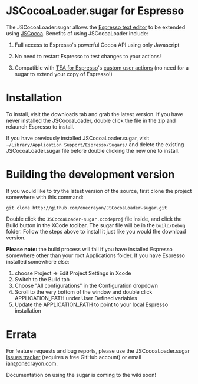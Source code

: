 JSCocoaLoader.sugar for Espresso
================================

The JSCocoaLoader.sugar allows the [Espresso text editor][esp] to be
extended using [JSCocoa][jsc]. Benefits of using JSCocoaLoader include:

1. Full access to Espresso's powerful Cocoa API using only Javascript
2. No need to restart Espresso to test changes to your actions!
3. Compatible with [TEA for Espresso][tea]'s [custom user actions][custom]
   (no need for a sugar to extend your copy of Espresso!)

   [esp]: http://macrabbit.com/espresso/
   [jsc]: http://inexdo.com/JSCocoa
   [tea]: http://github.com/onecrayon/tea-for-espresso/
   [custom]: http://wiki.github.com/onecrayon/tea-for-espresso/adding-your-own-actions

Installation
============

To install, visit the downloads tab and grab the latest version. If you have
never installed the JSCocoaLoader, double click the file in the zip and
relaunch Espresso to install.

If you have previously installed JSCocoaLoader.sugar, visit
`~/Library/Application Support/Espresso/Sugars/` and delete the existing
JSCocoaLoader.sugar file before double clicking the new one to install.

Building the development version
================================

If you would like to try the latest version of the source, first clone
the project somewhere with this command:

    git clone http://github.com/onecrayon/JSCocoaLoader-sugar.git

Double click the `JSCocoaLoader-sugar.xcodeproj` file inside, and click
the Build button in the XCode toolbar.  The sugar file will be in the
`build/Debug` folder.  Follow the steps above to install it just like you
would the download version.

**Please note:** the build process will fail if you have installed Espresso
somewhere other than your root Applications folder.  If you have Espresso
installed somewhere else:

1. choose Project -> Edit Project Settings in Xcode
2. Switch to the Build tab
3. Choose "All configurations" in the Configuration dropdown
4. Scroll to the very bottom of the window and double click APPLICATION\_PATH
   under User Defined variables
5. Update the APPLICATION\_PATH to point to your local Espresso installation

Errata
======

For feature requests and bug reports, please use the JSCocoaLoader.sugar
[Issues tracker][issues] (requires a free GitHub account) or email
<ian@onecrayon.com>.

Documentation on using the sugar is coming to the wiki soon!

   [issues]: http://github.com/onecrayon/JSCocoaLoader-sugar/issues